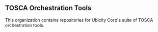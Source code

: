 ## TOSCA Orchestration Tools
This organization contains repositories for Ubicity Corp's suite of TOSCA orchestration tools.
